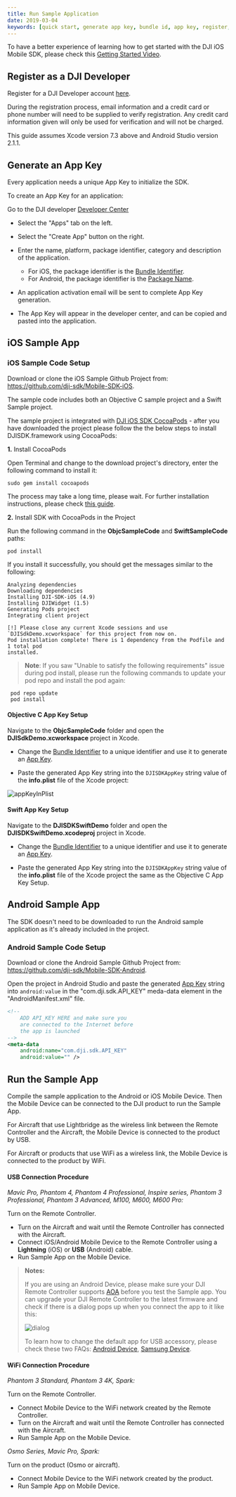 ```yaml
---
title: Run Sample Application
date: 2019-03-04
keywords: [quick start, generate app key, bundle id, app key, register, run sample code, run sample application, Objective C, Swift, USB connection procedure, WiFi connection procedure]
---
```


To have a better experience of learning how to get started with the DJI iOS Mobile SDK, please check this <a href="http://www.djivideos.com/video_play/7fefabf9-b8c6-483c-be3d-de1858c48fe8" class="fancybox fancybox.iframe">Getting Started Video</a>.

## Register as a DJI Developer

Register for a DJI Developer account <a href="https://account.dji.com/register?appId=dji_sdk&backUrl=https%3A%2F%2Fdeveloper.dji.com%2Fuser&locale=en_US" target="_blank">here</a>.

During the registration process, email information and a credit card or phone number will need to be supplied to verify registration. Any credit card information given will only be used for verification and will not be charged.

This guide assumes Xcode version 7.3 above and Android Studio version 2.1.1.

## Generate an App Key

Every application needs a unique App Key to initialize the SDK.

To create an App Key for an application:

Go to the DJI developer <a href="http://developer.dji.com/en/user/apps" target="_blank">Developer Center</a>

*    Select the "Apps" tab on the left.
*    Select the "Create App" button on the right.
* Enter the name, platform, package identifier, category and description of the application.

    * For iOS, the package identifier is the <a href="http://developer.dji.com/en/user/apps/ios-configuration" target="_blank">Bundle Identifier</a>.
    * For Android, the package identifier is the <a href="http://developer.dji.com/en/user/apps/android-configuration/" target="_blank">Package Name</a>.

* An application activation email will be sent to complete App Key generation.
* The App Key will appear in the developer center, and can be copied and pasted into the application.

## iOS Sample App

### iOS Sample Code Setup

Download or clone the iOS Sample Github Project from: <a href="https://github.com/dji-sdk/Mobile-SDK-iOS" target="_blank">https://github.com/dji-sdk/Mobile-SDK-iOS</a>.

The sample code includes both an Objective C sample project and a Swift Sample project.

The sample project is integrated with [DJI iOS SDK CocoaPods](https://cocoapods.org/pods/DJI-SDK-iOS) - after you have downloaded the project please follow the the below steps to install DJISDK.framework using CocoaPods:

**1.** Install CocoaPods

Open Terminal and change to the download project's directory, enter the following command to install it:

~~~
sudo gem install cocoapods
~~~

The process may take a long time, please wait. For further installation instructions, please check [this guide](https://guides.cocoapods.org/using/getting-started.html#getting-started).

**2.** Install SDK with CocoaPods in the Project

Run the following command in the **ObjcSampleCode** and **SwiftSampleCode** paths:

~~~
pod install
~~~

If you install it successfully, you should get the messages similar to the following:

~~~
Analyzing dependencies
Downloading dependencies
Installing DJI-SDK-iOS (4.9)
Installing DJIWidget (1.5)
Generating Pods project
Integrating client project

[!] Please close any current Xcode sessions and use `DJISdkDemo.xcworkspace` for this project from now on.
Pod installation complete! There is 1 dependency from the Podfile and 1 total pod
installed.
~~~

> **Note**: If you saw "Unable to satisfy the following requirements" issue during pod install, please run the following commands to update your pod repo and install the pod again:
>
~~~
 pod repo update
 pod install
~~~

#### Objective C App Key Setup

Navigate to the **ObjcSampleCode** folder and open the **DJISdkDemo.xcworkspace** project in Xcode.

* Change the <a href="http://developer.dji.com/en/user/apps/ios-configuration" target="_blank">Bundle Identifier</a> to a unique identifier and use it to generate an [App Key](#generate-an-app-key).

* Paste the generated App Key string into the `DJISDKAppKey` string value of the **info.plist** file of the Xcode project:

![appKeyInPlist](../images/quick-start/appKeyInPlist.png)

#### Swift App Key Setup

Navigate to the **DJISDKSwiftDemo** folder and open the **DJISDKSwiftDemo.xcodeproj** project in Xcode.

* Change the <a href="http://developer.dji.com/en/user/apps/ios-configuration" target="_blank">Bundle Identifier</a> to a unique identifier and use it to generate an [App Key](#generate-an-app-key).

* Paste the generated App Key string into the `DJISDKAppKey` string value of the **info.plist** file of the Xcode project the same as the Objective C App Key Setup.

## Android Sample App

The SDK doesn't need to be downloaded to run the Android sample application as it's already included in the project.

### Android Sample Code Setup

Download or clone the Android Sample Github Project from: <a href="https://github.com/dji-sdk/Mobile-SDK-Android" target="_blank">https://github.com/dji-sdk/Mobile-SDK-Android</a>.

Open the project in Android Studio and paste the generated [App Key](#generate-an-app-key) string into `android:value` in the "com.dji.sdk.API_KEY" meda-data element in the "AndroidManifest.xml" file.

~~~xml
<!--
    ADD API_KEY HERE and make sure you
    are connected to the Internet before
    the app is launched
-->
<meta-data
    android:name="com.dji.sdk.API_KEY"
    android:value="" />
~~~

## Run the Sample App

Compile the sample application to the Android or iOS Mobile Device. Then the Mobile Device can be connected to the DJI product to run the Sample App.

For Aircraft that use Lightbridge as the wireless link between the Remote Controller and the Aircraft, the Mobile Device is connected to the product by USB.

For Aircraft or products that use WiFi as a wireless link, the Mobile Device is connected to the product by WiFi.

#### USB Connection Procedure

_Mavic Pro, Phantom 4, Phantom 4 Professional, Inspire series, Phantom 3 Professional, Phantom 3 Advanced, M100, M600, M600 Pro:_

Turn on the Remote Controller.

* Turn on the Aircraft and wait until the Remote Controller has connected with the Aircraft.
* Connect iOS/Android Mobile Device to the Remote Controller using a **Lightning** (iOS) or **USB** (Android) cable.
* Run Sample App on the Mobile Device.

> **Notes:**
>
> If you are using an Android Device, please make sure your DJI Remote Controller supports <a href="https://source.android.com/devices/accessories/protocol.html" target="_blank">AOA</a> before you test the Sample app. You can upgrade your DJI Remote Controller to the latest firmware and check if there is a dialog pops up when you connect the app to it like this:
>
> ![dialog](../images/quick-start/android_dialog.png)
>
> To learn how to change the default app for USB accessory, please check these two FAQs: [Android Device](../faq/index.html#How-do-I-reset-the-default-app-behavior-for-a-USB-Accessory-DJI-Product-on-Android-devices), [Samsung Device](../faq/index.html#How-do-I-reset-the-default-app-behavior-for-a-USB-Accessory-DJI-Product-on-Samsung-devices).
>

#### WiFi Connection Procedure

_Phantom 3 Standard, Phantom 3 4K, Spark:_

Turn on the Remote Controller.  

* Connect Mobile Device to the WiFi network created by the Remote Controller.
* Turn on the Aircraft and wait until the Remote Controller has connected with the Aircraft.
* Run Sample App on the Mobile Device.

_Osmo Series, Mavic Pro, Spark:_

Turn on the product (Osmo or aircraft).  

* Connect Mobile Device to the WiFi network created by the product.
* Run Sample App on Mobile Device.
